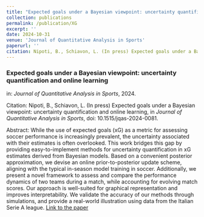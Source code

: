 ```yaml
---
title: "Expected goals under a Bayesian viewpoint: uncertainty quantification and online learning"
collection: publications
permalink: /publication/XG
excerpt: ''
date: 2024-10-31
venue: 'Journal of Quantitative Analysis in Sports'
paperurl: ''
citation: Nipoti, B., Schiavon, L. (In press) Expected goals under a Bayesian viewpoint: uncertainty quantification and online learning, in <i>Journal of Quantitative Analysis in Sports</i>, doi: 10.1515/jqas-2024-0081.
---
```



### Expected goals under a Bayesian viewpoint: uncertainty quantification and online learning
in: _Journal of Quantitative Analysis in Sports_, 2024.

Citation: Nipoti, B., Schiavon, L. (In press) Expected goals under a Bayesian viewpoint: uncertainty quantification and online learning, in <i>Journal of Quantitative Analysis in Sports</i>, doi: 10.1515/jqas-2024-0081.

Abstract: While the use of expected goals (xG) as a metric for assessing soccer performance is increasingly
prevalent, the uncertainty associated with their estimates is often overlooked. This work bridges this gap by providing easy-to-implement methods for uncertainty quantification in xG estimates derived from
Bayesian models. Based on a convenient posterior approximation, we devise an online prior-to-posterior update scheme, aligning with the typical in-season model training in soccer. Additionally, we present a
novel framework to assess and compare the performance dynamics of two teams during a match, while accounting for evolving match scores. Our approach is well-suited for graphical representation and improves
interpretability. We validate the accuracy of our methods through simulations, and provide a real-world illustration using data from the Italian Serie A league.
[Link to the paper](https://www.degruyter.com/document/doi/10.1515/jqas-2024-0081/html)
